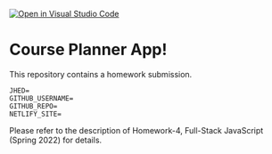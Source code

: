 [![Open in Visual Studio Code](https://classroom.github.com/assets/open-in-vscode-f059dc9a6f8d3a56e377f745f24479a46679e63a5d9fe6f495e02850cd0d8118.svg)](https://classroom.github.com/online_ide?assignment_repo_id=7489750&assignment_repo_type=AssignmentRepo)
# Course Planner App!

This repository contains a homework submission.

```text
JHED=
GITHUB_USERNAME=
GITHUB_REPO=
NETLIFY_SITE=
```

Please refer to the description of Homework-4, Full-Stack JavaScript (Spring 2022) for details.

